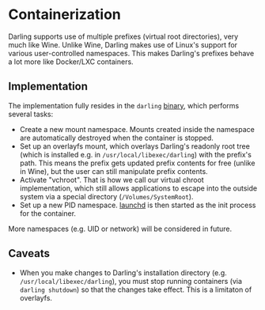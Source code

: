 # Containerization

Darling supports use of multiple prefixes (virtual root directories), very much
like Wine. Unlike Wine, Darling makes use of Linux's support for various
user-controlled namespaces. This makes Darling's prefixes behave a lot more like
Docker/LXC containers.

## Implementation

The implementation fully resides in the `darling`
[binary](https://github.com/darlinghq/darling/blob/master/src/startup/darling.c),
which performs several tasks:

* Create a new mount namespace. Mounts created inside the namespace are
  automatically destroyed when the container is stopped.
* Set up an overlayfs mount, which overlays Darling's readonly root tree (which
  is installed e.g. in `/usr/local/libexec/darling`) with the prefix's path.
  This means the prefix gets updated prefix contents for free (unlike in Wine),
  but the user can still manipulate prefix contents.
* Activate "vchroot". That is how we call our virtual chroot implementation, which still allows applications to escape into the outside system via a special directory (`/Volumes/SystemRoot`).
* Set up a new PID namespace. [launchd](https://en.wikipedia.org/wiki/Launchd) is then started as the init process for the container.

More namespaces (e.g. UID or network) will be considered in future.

## Caveats

* When you make changes to Darling's installation directory (e.g.
  `/usr/local/libexec/darling`), you must stop running containers (via `darling shutdown`) so that the changes take effect. This is a limitaton of overlayfs.


